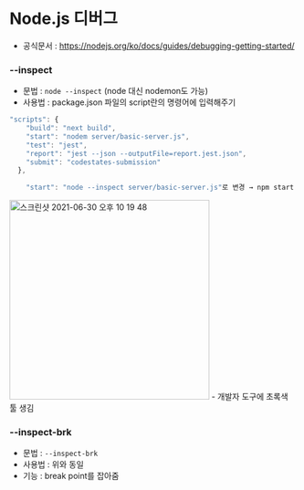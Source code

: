 # Node.js 디버그

- 공식문서 : https://nodejs.org/ko/docs/guides/debugging-getting-started/

### --inspect
- 문법 : ```node --inspect``` (node 대신 nodemon도 가능)
- 사용법 : package.json 파일의 script란의 명령어에 입력해주기
```js
"scripts": {
    "build": "next build",
    "start": "nodem server/basic-server.js",  
    "test": "jest",
    "report": "jest --json --outputFile=report.jest.json",
    "submit": "codestates-submission"
  },
  
    "start": "node --inspect server/basic-server.js"로 변경 → npm start 입력하기
```
<img width="350" alt="스크린샷 2021-06-30 오후 10 19 48" src="https://user-images.githubusercontent.com/80403988/123967686-8401fa80-d9f1-11eb-98b9-08631ab0a69b.png">
  - 개발자 도구에 초록색 툴 생김

### --inspect-brk
- 문법 : ```--inspect-brk```
- 사용법 : 위와 동일
- 기능 : break point를 잡아줌
